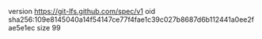 version https://git-lfs.github.com/spec/v1
oid sha256:109e8145040a14f54147ce77f4fae1c39c027b8687d6b112441a0ee2fae5e1ec
size 99
